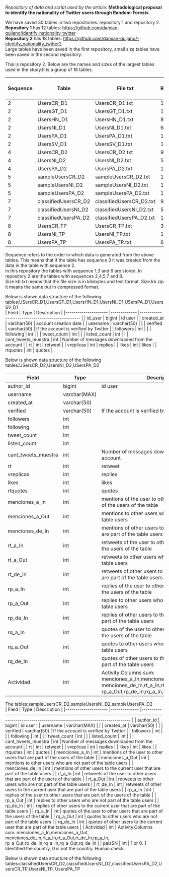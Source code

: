 *Repository of data and script used by the article*: **Methodological proposal to identify the nationality of Twitter users through Random-Forests**

We have saved 30 tables in two repositories: repository 1 and repository 2.   
**Repository 1** has 12 tables:  https://github.com/damian-quijano/identify_nationality_twitter  
**Repository 2** has 18 tables: https://github.com/damian-quijano/-identify_nationality_twitter2   
Large tables have been saved in the first repository, small size tables have been saved in the second repository.  
  
This is repository 2. Below are the names and sizes of the largest tables used in the study.It is a group of 18 tables.

| Sequence 	| Table                	| File txt                 	| Records 	| Size kb txt 	|
|----------	|----------------------	|--------------------------	|---------	|-------------	|
| 2        	| UsersCR_D1           	| UsersCR_D1.txt           	| 12000   	| 979         	|
| 2        	| UsersGT_D1           	| UsersGT_D1.txt           	| 14314   	| 1170        	|
| 2        	| UsersHN_D1           	| UsersHN_D1.txt           	| 8991    	| 744         	|
| 2        	| UsersNI_D1           	| UsersNI_D1.txt           	| 6942    	| 588         	|
| 2        	| UsersPA_D1           	| UsersPA_D1.txt           	| 17292   	| 1418        	|
| 2        	| UsersSV_D1           	| UsersSV_D1.txt           	| 13642   	| 1128        	|
| 4        	| UsersCR_D2           	| UsersCR_D2.txt           	| 9843    	| 1123        	|
| 4        	| UsersNI_D2           	| UsersNI_D2.txt           	| 5223    	| 608         	|
| 4        	| UsersPA_D2           	| UsersPA_D2.txt           	| 14789   	| 1704        	|
| 5        	| sampleUsersCR_D2     	| sampleUsersCR_D2.txt     	| 196420  	| 45          	|
| 5        	| sampleUsersNI_D2     	| sampleUsersNI_D2.txt     	| 196420  	| 46          	|
| 5        	| sampleUsersPA_D2     	| sampleUsersPA_D2.txt     	| 196420  	| 46          	|
| 7        	| classifiedUsersCR_D2 	| classifiedUsersCR_D2.txt 	| 9843    	| 1445        	|
| 7        	| classifiedUsersNI_D2 	| classifiedUsersNI_D2.txt 	| 5223    	| 803         	|
| 7        	| classifiedUsersPA_D2 	| classifiedUsersPA_D2.txt 	| 14789   	| 2205        	|
| 8        	| UsersCR_TP           	| UsersCR_TP.txt           	| 3886    	| 543         	|
| 8        	| UsersNI_TP           	| UsersNI_TP.txt           	| 1343    	| 204         	|
| 8        	| UsersPA_TP          	| UsersPA_TP.txt           	| 6392    	| 935         	|


Sequence refers to the order in which data is generated from the above tables. This means that if the table has sequence 3 it was created from the data in the table with sequence 2.  
In this repository the tables with sequence 1,3 and 6 are stored. In repository 2 are the tables with sequences 2,4,5,7 and 8.  
Size kb txt means that the file size is in kilobytes and text format. Size kb zip it means the same but in compressed format.  
   
Below is shown data structure of the following tables:USersCR_D1,UsersGT_D1,UsersHN_D1,UsersNI_D1,USersPA_D1,UsersSV_D1   
| Field               	| Type        	| Description                                    	|
|---------------------	|-------------	|------------------------------------------------	|
| id_user             	| bigint      	| id user                                        	|
| created_at          	| varchar(50) 	| account creation date                          	|
| username            	| varchar(50) 	|                                                	|
| verified            	| varchar(50) 	| If the account is verified by Twitter          	|
| followers           	| int         	|                                                	|
| following           	| int         	|                                                	|
| tweet_count         	| int         	|                                                	|
| listed_count        	| int         	|                                                	|
| cant_tweets_muestra 	| int         	| Number of messages downloaded from the account 	|
| rt                  	| int         	| retweet                                        	|
| vreplicas           	| int         	| replies                                        	|
| likes               	| int         	| likes                                          	|
| rtquotes            	| int         	| quotes                                         	|


Below is shown data structure of the following tables:USersCR_D2,UsersNI_D2,USersPA_D2  

| Field               	| Type         	| Description                                                                                                                                          	|
|---------------------	|--------------	|------------------------------------------------------------------------------------------------------------------------------------------------------	|
| author_id           	| bigint       	| id user                                                                                                                                              	|
| username            	| varchar(MAX) 	|                                                                                                                                                      	|
| created_at          	| varchar(50)  	|                                                                                                                                                      	|
| verified            	| varchar(50)  	| If the account is verified by Twitter                                                                                                                	|
| followers           	| int          	|                                                                                                                                                      	|
| following           	| int          	|                                                                                                                                                      	|
| tweet_count         	| int          	|                                                                                                                                                      	|
| listed_count        	| int          	|                                                                                                                                                      	|
| cant_tweets_muestra 	| int          	| Number of messages downloaded from the account                                                                                                       	|
| rt                  	| int          	| retweet                                                                                                                                              	|
| vreplicas           	| int          	| replies                                                                                                                                              	|
| likes               	| int          	| likes                                                                                                                                                	|
| rtquotes            	| int          	| quotes                                                                                                                                               	|
| menciones_a_In      	| int          	| mentions of the user to other   users      that are part of the users of the table                                                                   	|
| menciones_a_Out     	| int          	| mentions to other users who are   not part      of the table users                                                                                   	|
| menciones_de_In     	| int          	| mentions of other users to the   current user      that are part of the table users                                                                  	|
| rt_a_In             	| int          	| retweets of the user to other   users      that are part of the users of the table                                                                   	|
| rt_a_Out            	| int          	| retweets to other users who are   not part      of the table users                                                                                   	|
| rt_de_In            	| int          	| retweets of other users to the   current user that      are part of the table users                                                                  	|
| rp_a_In             	| int          	| replies of the user to other users that are part of the users of the table                                                                           	|
| rp_a_Out            	| int          	| replies to other users who are not part of the table users                                                                                           	|
| rp_de_In            	| int          	| replies of other users to the current user that are part of the table users                                                                          	|
| rq_a_In             	| int          	| quotes of the user to other users that are part of the users of the table                                                                            	|
| rq_a_Out            	| int          	| quotes to other users who are not part of the table users                                                                                            	|
| rq_de_In            	| int          	| quotes of other users to the current user that are part of the table users                                                                           	|
| Actividad           	| int          	| Activity.Columns sum: menciones_a_In,menciones_a_Out, menciones_de_In,rt_a_In,rt_a_Out,rt_de_In,rp_a_In, rp_a_Out,rp_de_In,rq_a_In,rq_a_Out,rq_de_In 	|

The tables:sampleUsersCR_D2,sampleUsersNI_D2,sampleUsersPA_D2  
| Field               	| Type         	| Description                                                                                                                                          	|
|---------------------	|--------------	|------------------------------------------------------------------------------------------------------------------------------------------------------	|
| author_id           	| bigint       	| id user                                                                                                                                              	|
| username            	| varchar(MAX) 	|                                                                                                                                                      	|
| created_at          	| varchar(50)  	|                                                                                                                                                      	|
| verified            	| varchar(50)  	| If the account is verified by Twitter                                                                                                                	|
| followers           	| int          	|                                                                                                                                                      	|
| following           	| int          	|                                                                                                                                                      	|
| tweet_count         	| int          	|                                                                                                                                                      	|
| listed_count        	| int          	|                                                                                                                                                      	|
| cant_tweets_muestra 	| int          	| Number of messages downloaded from the account                                                                                                       	|
| rt                  	| int          	| retweet                                                                                                                                              	|
| vreplicas           	| int          	| replies                                                                                                                                              	|
| likes               	| int          	| likes                                                                                                                                                	|
| rtquotes            	| int          	| quotes                                                                                                                                               	|
| menciones_a_In      	| int          	| mentions of the user to other   users      that are part of the users of the table                                                                   	|
| menciones_a_Out     	| int          	| mentions to other users who are   not part      of the table users                                                                                   	|
| menciones_de_In     	| int          	| mentions of other users to the   current user      that are part of the table users                                                                  	|
| rt_a_In             	| int          	| retweets of the user to other   users      that are part of the users of the table                                                                   	|
| rt_a_Out            	| int          	| retweets to other users who are   not part      of the table users                                                                                   	|
| rt_de_In            	| int          	| retweets of other users to the   current user that      are part of the table users                                                                  	|
| rp_a_In             	| int          	| replies of the user to other users that are part of the users of the table                                                                           	|
| rp_a_Out            	| int          	| replies to other users who are not part of the table users                                                                                           	|
| rp_de_In            	| int          	| replies of other users to the current user that are part of the table users                                                                          	|
| rq_a_In             	| int          	| quotes of the user to other users that are part of the users of the table                                                                            	|
| rq_a_Out            	| int          	| quotes to other users who are not part of the table users                                                                                            	|
| rq_de_In            	| int          	| quotes of other users to the current user that are part of the table users                                                                           	|
| Actividad           	| int          	| Activity.Columns sum: menciones_a_In,menciones_a_Out, menciones_de_In,rt_a_In,rt_a_Out,rt_de_In,rp_a_In, rp_a_Out,rp_de_In,rq_a_In,rq_a_Out,rq_de_In 	|
| paisSN              	| int          	| 1 or 0. 1 Identified the country, 0 is not the country. Human check.    





Below is shown data structure of the following tables:classifiedUsersCR_D2,classifiedUsersNI_D2,classifiedUsersPA_D2,UsersCR_TP,UsersNI_TP, UsersPA_TP  

